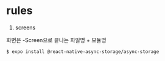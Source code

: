 # rules

1. screens

화면은 -Screen으로 끝나는 파일명 + 모듈명

```shell
$ expo install @react-native-async-storage/async-storage
```
